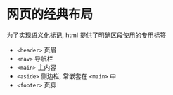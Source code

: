 # 网页的经典布局

为了实现语义化标记, html 提供了明确区段使用的专用标签

- `<header>` 页眉
- `<nav>` 导航栏
- `<main>` 主内容
- `<aside>` 侧边栏, 常嵌套在 `<main>` 中
- `<footer>` 页脚
